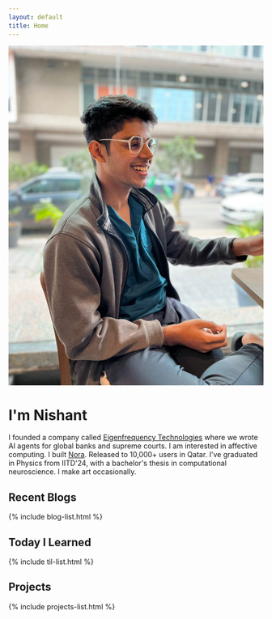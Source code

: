 ```yaml
---
layout: default
title: Home
---
```


<div class="profile-section">
  <img src="/assets/images/profile.jpg" alt="Nishant Sharma" class="profile-image">
  <div class="profile-text">
    <h1>I'm Nishant</h1>
    <p>I founded a company called <a href="https://www.insituate.ai">Eigenfrequency Technologies</a> where we wrote AI agents for global banks and supreme courts. I am interested in affective computing. I built <a href="https://play.google.com/store/apps/details?id=com.insituate.nora">Nora</a>. Released to 10,000+ users in Qatar. I've graduated in Physics from IITD'24, with a bachelor's thesis in computational neuroscience. I make art occasionally.</p>
  </div>
</div>

## Recent Blogs

{% include blog-list.html %}

## Today I Learned

{% include til-list.html %}

## Projects

{% include projects-list.html %}